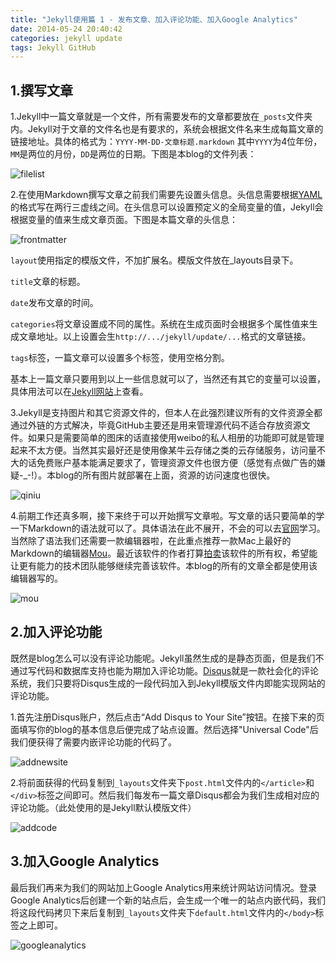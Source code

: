 ```yaml
---
title: "Jekyll使用篇 1 - 发布文章、加入评论功能、加入Google Analytics"
date: 2014-05-24 20:40:42
categories: jekyll update
tags: Jekyll GitHub
---
```


## 1.撰写文章
1.Jekyll中一篇文章就是一个文件，所有需要发布的文章都要放在```_posts```文件夹内。Jekyll对于文章的文件名也是有要求的，系统会根据文件名来生成每篇文章的链接地址。具体的格式为：```YYYY-MM-DD-文章标题.markdown``` 其中```YYYY```为4位年份，```MM```是两位的月份，```DD```是两位的日期。下图是本blog的文件列表：

![filelist](http://lc-4REXSuuT.cn-e1.lcfile.com/d0fc89504e434d3a8b632f03edfc6cd6.png)

2.在使用Markdown撰写文章之前我们需要先设置头信息。头信息需要根据[YAML](http://yaml.org/)的格式写在两行三虚线之间。在头信息可以设置预定义的全局变量的值，Jekyll会根据变量的值来生成文章页面。下图是本篇文章的头信息：

![frontmatter](http://lc-4REXSuuT.cn-e1.lcfile.com/81fbf9c0b6014a74ad835264ac27b233.png)

```layout```使用指定的模版文件，不加扩展名。模版文件放在_layouts目录下。

```title```文章的标题。

```date```发布文章的时间。

```categories```将文章设置成不同的属性。系统在生成页面时会根据多个属性值来生成文章地址。以上设置会生```http://.../jekyll/update/...```格式的文章链接。

```tags```标签，一篇文章可以设置多个标签，使用空格分割。

基本上一篇文章只要用到以上一些信息就可以了，当然还有其它的变量可以设置，具体用法可以在[Jekyll网站](http://jekyllrb.com/docs/frontmatter/)上查看。

3.Jekyll是支持图片和其它资源文件的，但本人在此强烈建议所有的文件资源全都通过外链的方式解决，毕竟GitHub主要还是用来管理源代码不适合存放资源文件。如果只是需要简单的图床的话直接使用weibo的私人相册的功能即可就是管理起来不太方便。当然其实最好还是使用像某牛云存储之类的云存储服务，访问量不大的话免费账户基本能满足要求了，管理资源文件也很方便（感觉有点做广告的嫌疑-_-!）。本blog的所有图片就部署在上面，资源的访问速度也很快。

![qiniu](http://lc-4REXSuuT.cn-e1.lcfile.com/65b33504eae94f3ebf45e5afb943db5e.png)

4.前期工作还真多啊，接下来终于可以开始撰写文章啦。写文章的话只要简单的学一下Markdown的语法就可以了。具体语法在此不展开，不会的可以去[官网](http://daringfireball.net/projects/markdown/syntax)学习。当然除了语法我们还需要一款编辑器啦，在此重点推荐一款Mac上最好的Markdown的编辑器[Mou](http://mouapp.com/)。最近该软件的作者打算[拍卖](https://www.v2ex.com/t/113734)该软件的所有权，希望能让更有能力的技术团队能够继续完善该软件。本blog的所有的文章全都是使用该编辑器写的。

![mou](http://lc-4REXSuuT.cn-e1.lcfile.com/6f5f0f0fb9404eaf8058c68e405740bd.png)


## 2.加入评论功能
既然是blog怎么可以没有评论功能呢。Jekyll虽然生成的是静态页面，但是我们不通过写代码和数据库支持也能为期加入评论功能。[Disqus](http://disqus.com/)就是一款社会化的评论系统，我们只要将Disqus生成的一段代码加入到Jekyll模版文件内即能实现网站的评论功能。

1.首先注册Disqus账户，然后点击“Add Disqus to Your Site”按钮。在接下来的页面填写你的blog的基本信息后便完成了站点设置。然后选择"Universal Code"后我们便获得了需要内嵌评论功能的代码了。

![addnewsite](http://lc-4REXSuuT.cn-e1.lcfile.com/9caaa75bc20c4f1e90baedea49384af2.png)

2.将前面获得的代码复制到```_layouts```文件夹下```post.html```文件内的```</article>```和```</div>```标签之间即可。然后我们每发布一篇文章Disqus都会为我们生成相对应的评论功能。（此处使用的是Jekyll默认模版文件）

![addcode](http://lc-4REXSuuT.cn-e1.lcfile.com/e74915422b5641c78f2f074fc416063b.png)

## 3.加入Google Analytics
最后我们再来为我们的网站加上Google Analytics用来统计网站访问情况。登录Google Analytics后创建一个新的站点后，会生成一个唯一的站点内嵌代码，我们将这段代码拷贝下来后复制到```_layouts```文件夹下```default.html```文件内的```</body>```标签之上即可。

![googleanalytics](http://lc-4REXSuuT.cn-e1.lcfile.com/69e9de3ce7b94740ac41217e5e7fd15a.png)
